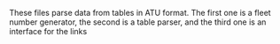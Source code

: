 These files parse data from tables in ATU format. The first one is a fleet number generator, the second is a table parser, and the third one is an interface for the links
